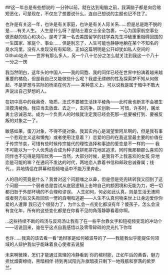 ##这一年总是有些想说的
一分钟以前，就在达到电脑之前，我满脑子都是向后缩短恶化，可是现在，不仅忘了想要说什么，连自己想说的主题也记不住了。

也许是有关这一年，也许是有关家庭，也许是有关人际关系……但是总是跑不脱的是……有关人生。
人生是什么呀？是陆士嘉女士全全包裹，一心为国家航空事业做贡献的信心和决心，是考了第一名去美国留学的钱学森先生冲破重重阻碍回国的一生国家、家庭个、事业……
但是别忘了，人生可能也静静地躺在某个不知名的臭水沟里，没有人发现没有有知晓，正如这篇明明是公开却犹如私人空间的Github站点——世界有那么多人，另一个八十亿分之怎么就关注到我这一个八十一分之一愣

我当然明白，这年头的中国人——我的同胞、我的同伴已经在世界中扮演着越来越重要的橘色，但是我自己又能做些什么呢？我虚无缥缈的性及探索梦不知从何做起、不是梦想与实际的桥梁在何方——
某种意义上，可以说我是属于暗中不敢大声说出自己梦想的人。

在初中高中的我奥奇、物质，法式不要被生活抹平棱角——此时我也断言不会被生活摸清棱角。我应当去放盘、去之一，去抗争，区创新——
可惜，许多时，屠龙勇士忠诚恶龙。成为一个负责人的时候就注定我已经会死那一批要被打到、要被反叛的对象之一了。

敏感如果，蛋刀对象，不得不提对象。我其实内心是渴望里阿尼啊的，但是我有事一个悲观主义这和懒鬼）或者使用注意着？）恋爱的目的在我这里最主要的价值在于传宗节哀，可惜有些时候传宗接代的理性选择和事迹的爱恋是不一样的——
我不可能以为一个人优秀适合成为种子就拼死拼花地区追求，同时我那额那么喜欢的同伴也不见得是阳阳优秀——当然，大部分时候，是我背不上我喜欢的女孩
异地恋是可能的嘛？在通讯不发达的时代，两地恋人靠着书信和邮政忠诚眷属；线代，，异地情侣在屏幕和视频电话中不能万里奔赴。

人的目的究竟是什么？我曾对这个问题嗤之以鼻，但是但是兜兜转转我又回到了这个问题——一个弱者总是尝试从底层逻辑上击垮自己的额困境和无能为力，吧一切都归咎于外部环境的不合理和谬误。
人生如何，何必如此认真，则是生活无澳网或者努力后又失败回信一愣的自嘲和逃避——人生不认真何物来世上让身边爱你你爱的人遭罪
我已近个很努力了，为什么会一点变化都没有年？傻孩子，怎么会没有变化年，所有的这些变化都是在你看不见的角落静静看着你啊。

…这些持续不断的鸡汤与反鸡汤让我有了在一些平台靠文字和短视频变现的冲动个——话说回来，谁在乎这点自我感悟以及零零碎碎的灵光扎下你年

也许……我真的该去看一看“诡辩家是如何被波导的了——我能我似乎能提任何领域的人辩护我似乎能昧着良心使者去说服

未来啊微辣，怎们才能通过真理的冷静看到 你的棺材能，正如午后的黄昏，魅力担忧烟雾缭绕，黑暗相伴
待到再试阳光升旗暗夜只剩下一地残骸和寥落的紫罗兰。
